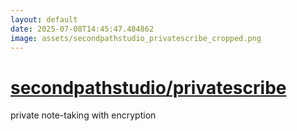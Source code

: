 ```yaml
---
layout: default
date: 2025-07-08T14:45:47.484862
image: assets/secondpathstudio_privatescribe_cropped.png
---
```


# [secondpathstudio/privatescribe](https://github.com/secondpathstudio/privatescribe)

private note-taking with encryption
